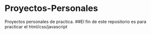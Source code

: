 # Proyectos-Personales
Proyectos personales de practica.
##El fin de este repositorio es para practicar el html/css/javascript
